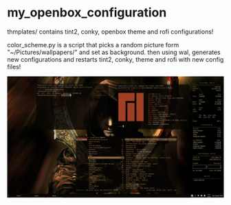 # my_openbox_configuration

thmplates/ contains tint2, conky, openbox theme and rofi configurations!

color_scheme.py is a script that picks a random picture form "~/Pictures/wallpapers/" and set as background.
then using wal, generates new configurations and restarts tint2, conky, theme and rofi with new config files!

![alt text](https://github.com/salar-shdk/dotfiles/blob/master/screenshot_1920x1080.png)
